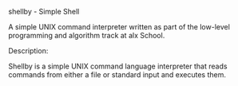 shellby - Simple Shell

A simple UNIX command interpreter written as part of the
low-level programming and algorithm track at alx School.

Description:

Shellby is a simple UNIX command language interpreter that
reads commands from either a file or standard input and executes them.
